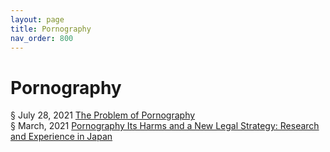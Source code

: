 ```yaml
---
layout: page
title: Pornography 
nav_order: 800
---
```


# Pornography
§ July 28, 2021 [The Problem of Pornography](https://archive-t.bsafes.com/docs/T/The-Problem-of-Pornography/)  
§ March, 2021 [Pornography Its Harms and a New Legal Strategy: Research and Experience in Japan](https://archive-p.bsafes.com/docs/P/Pornography-Its-Harms-and-a-New-Legal-Strategy-Research-and-Experience-in-Japan/) 
